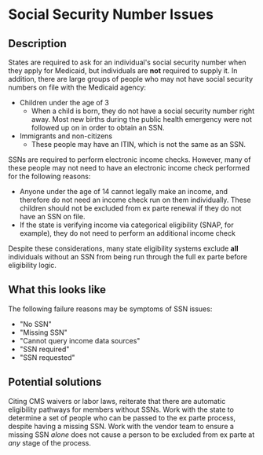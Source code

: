 # Social Security Number Issues

## Description

States are required to ask for an individual's social security number when they apply for Medicaid, but individuals are **not** required to supply it. In addition, there are large groups of people who may not have social security numbers on file with the Medicaid agency:
  - Children under the age of 3
    - When a child is born, they do not have a social security number right away. Most new births during the public health emergency were not followed up on in order to obtain an SSN.
  - Immigrants and non-citizens
    - These people may have an ITIN, which is not the same as an SSN.

SSNs are required to perform electronic income checks. However, many of these people may not need to have an electronic income check performed for the following reasons:
  - Anyone under the age of 14 cannot legally make an income, and therefore do not need an income check run on them individually. These children should not be excluded from ex parte renewal if they do not have an SSN on file.
  - If the state is verifying income via categorical eligibility (SNAP, for example), they do not need to perform an additional income check

Despite these considerations, many state eligibility systems exclude **all** individuals without an SSN from being run through the full ex parte before eligibility logic. 

## What this looks like

The following failure reasons may be symptoms of SSN issues:
  - "No SSN"
  - "Missing SSN"
  - "Cannot query income data sources"
  - "SSN required"
  - "SSN requested"

## Potential solutions

Citing CMS waivers or labor laws, reiterate that there are automatic eligibility pathways for members without SSNs. Work with the state to determine a set of people who can be passed to the ex parte process, despite having a missing SSN. Work with the vendor team to ensure a missing SSN _alone_ does not cause a person to be excluded from ex parte at _any_ stage of the process. 
